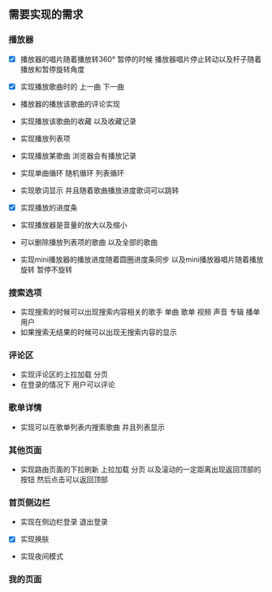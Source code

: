 ## 需要实现的需求
### 播放器

- [x] 播放器的唱片随着播放转360° 暂停的时候 播放器唱片停止转动以及杆子随着播放和暂停旋转角度

- [x] 实现播放歌曲时的 上一曲 下一曲

- 播放器的播放该歌曲的评论实现

- 实现播放该歌曲的收藏 以及收藏记录

- 实现播放列表项

- 实现播放某歌曲 浏览器会有播放记录

- 实现单曲循环 随机循环 列表循环

- 实现歌词显示 并且随着歌曲播放进度歌词可以跳转

- [x] 实现播放的进度条

- 实现播放器是音量的放大以及缩小

- 可以删除播放列表项的歌曲 以及全部的歌曲

- 实现mini播放器的播放进度随着圆圈进度条同步 以及mini播放器唱片随着播放旋转 暂停不旋转

### 搜索选项
- 实现搜索的时候可以出现搜索内容相关的歌手 单曲 歌单 视频 声音 专辑 播单 用户
- 如果搜索无结果的时候可以出现无搜索内容的显示
### 评论区
- 实现评论区的上拉加载 分页
- 在登录的情况下 用户可以评论
### 歌单详情
- 实现可以在歌单列表内搜索歌曲 并且列表显示
### 其他页面
- 实现路由页面的下拉刷新 上拉加载 分页 以及滚动的一定距离出现返回顶部的按钮 然后点击可以返回顶部
### 首页侧边栏
- 实现在侧边栏登录 退出登录
- [x] 实现换肤
- 实现夜间模式
### 我的页面

